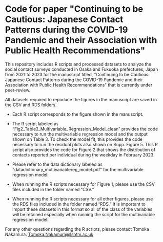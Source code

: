 # Code for paper "Continuing to be Cautious: Japanese Contact Patterns during the COVID-19 Pandemic and their Association with Public Health Recommendations"
This repository includes R scripts and processed datasets to analyze the social contact surveys conducted in Osaka and Fukuoka prefectures, Japan from 2021 to 2023 for the manuscript titled, "Continuing to be Cautious: Japanese Contact Patterns during the COVID-19 Pandemic and their Association with Public Health Recommendations" that is currently  under peer-review.

All datasets required to repoduce the figures in the manuscript are saved in the CSV and RDS folders. 

- Each R script corresponds to the figure shown in the manuscript. 

- The R script labeled as “Fig2_Table3_Multivariable_Regression_Model_clean” provides the code necessary to run the multivariable regression model and the output shown on Table 3. To check the model fit, this provides the code necessary to run the residual plots also shown on Supp. Figure 5. This R script also provides the code for Figure 2 that shows the distribution of contacts reported per individual during the weekday in February 2023.
  
- Please refer to the data dictionary labeled as "datadictionary_multivariablereg_model.pdf" for the multivariable regression model.

- When running the R scripts necessary for Figure 1, please use the CSV files included in the folder named “CSV.” 

- When running the R scripts necessary for all other figures, please use the RDS files included in the folder named “RDS.” It is important to import these datasets in this format so all of the class of the variables will be retained especially when running the script for the multivariable regression model. 

For any other questions regarding the R scripts, please contact Tomoka Nakamura: Tomoka.Nakamura@lshtm.ac.uk 


